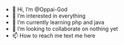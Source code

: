 - 👋 Hi, I’m @Oppai-God
- 👀 I’m interested in everything
- 🌱 I’m currently learning php and java
- 💞️ I’m looking to collaborate on nothing yet
- 📫 How to reach me text me here

<!---
Oppai-God/Oppai-God is a ✨ special ✨ repository because its `README.md` (this file) appears on your GitHub profile.
You can click the Preview link to take a look at your changes.
--->

